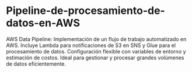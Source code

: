 # Pipeline-de-procesamiento-de-datos-en-AWS
AWS Data Pipeline: Implementación de un flujo de trabajo automatizado en AWS. Incluye Lambda para notificaciones de S3 en SNS y Glue para el procesamiento de datos. Configuración flexible con variables de entorno y estimación de costos. Ideal para gestionar y procesar grandes volúmenes de datos eficientemente.
